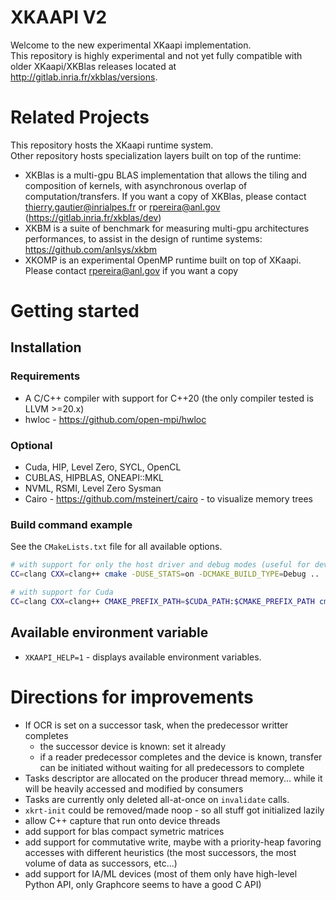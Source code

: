 # XKAAPI V2

Welcome to the new experimental XKaapi implementation.   
This repository is highly experimental and not yet fully compatible with older XKaapi/XKBlas releases located at http://gitlab.inria.fr/xkblas/versions.

# Related Projects
This repository hosts the XKaapi runtime system.    
Other repository hosts specialization layers built on top of the runtime:
- XKBlas is a multi-gpu BLAS implementation that allows the tiling and composition of kernels, with asynchronous overlap of computation/transfers. If you want a copy of XKBlas, please contact thierry.gautier@inrialpes.fr or rpereira@anl.gov (https://gitlab.inria.fr/xkblas/dev)
- XKBM is a suite of benchmark for measuring multi-gpu architectures performances, to assist in the design of runtime systems: https://github.com/anlsys/xkbm
- XKOMP is an experimental OpenMP runtime built on top of XKaapi. Please contact rpereira@anl.gov if you want a copy

# Getting started

## Installation
### Requirements
- A C/C++ compiler with support for C++20 (the only compiler tested is LLVM >=20.x)
- hwloc - https://github.com/open-mpi/hwloc

### Optional
- Cuda, HIP, Level Zero, SYCL, OpenCL
- CUBLAS, HIPBLAS, ONEAPI::MKL
- NVML, RSMI, Level Zero Sysman
- Cairo - https://github.com/msteinert/cairo - to visualize memory trees

### Build command example

See the `CMakeLists.txt` file for all available options.

```bash
# with support for only the host driver and debug modes (useful for developing on local machines)
CC=clang CXX=clang++ cmake -DUSE_STATS=on -DCMAKE_BUILD_TYPE=Debug ..

# with support for Cuda
CC=clang CXX=clang++ CMAKE_PREFIX_PATH=$CUDA_PATH:$CMAKE_PREFIX_PATH cmake -DUSE_CUDA=on ..
```

## Available environment variable
- `XKAAPI_HELP=1` - displays available environment variables.

# Directions for improvements
- If OCR is set on a successor task, when the predecessor writter completes
  - the successor device is known: set it already
  - if a reader predecessor completes and the device is known, transfer can be initiated without waiting for all predecessors to complete
- Tasks descriptor are allocated on the producer thread memory... while it will be heavily accessed and modified by consumers
- Tasks are currently only deleted all-at-once on `invalidate` calls.
- `xkrt-init` could be removed/made noop - so all stuff got initialized lazily
- allow C++ capture that run onto device threads
- add support for blas compact symetric matrices
- add support for commutative write, maybe with a priority-heap favoring accesses with different heuristics (the most successors, the most volume of data as successors, etc...)
- add support for IA/ML devices (most of them only have high-level Python API, only Graphcore seems to have a good C API)